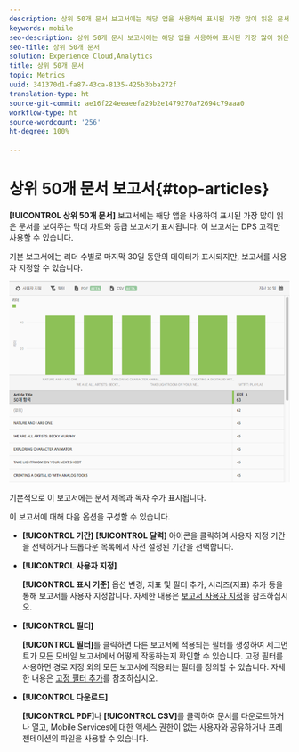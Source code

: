 ```yaml
---
description: 상위 50개 문서 보고서에는 해당 앱을 사용하여 표시된 가장 많이 읽은 문서를 보여주는 막대 차트와 등급 보고서가 표시됩니다. 이 보고서는 DPS(Digital Publishing Suites) 고객만 사용할 수 있습니다.
keywords: mobile
seo-description: 상위 50개 문서 보고서에는 해당 앱을 사용하여 표시된 가장 많이 읽은 문서를 보여주는 막대 차트와 등급 보고서가 표시됩니다. 이 보고서는 DPS(Digital Publishing Suites) 고객만 사용할 수 있습니다.
seo-title: 상위 50개 문서
solution: Experience Cloud,Analytics
title: 상위 50개 문서
topic: Metrics
uuid: 341370d1-fa87-43ca-8135-425b3bba272f
translation-type: ht
source-git-commit: ae16f224eeaeefa29b2e1479270a72694c79aaa0
workflow-type: ht
source-wordcount: '256'
ht-degree: 100%

---
```



# 상위 50개 문서 보고서{#top-articles}

**[!UICONTROL 상위 50개 문서]** 보고서에는 해당 앱을 사용하여 표시된 가장 많이 읽은 문서를 보여주는 막대 차트와 등급 보고서가 표시됩니다. 이 보고서는 DPS 고객만 사용할 수 있습니다.

기본 보고서에는 리더 수별로 마지막 30일 동안의 데이터가 표시되지만, 보고서를 사용자 지정할 수 있습니다.

![](assets/dps_top_50.png)

기본적으로 이 보고서에는 문서 제목과 독자 수가 표시됩니다.

이 보고서에 대해 다음 옵션을 구성할 수 있습니다.

* **[!UICONTROL 기간]**
**[!UICONTROL 달력]** 아이콘을 클릭하여 사용자 지정 기간을 선택하거나 드롭다운 목록에서 사전 설정된 기간을 선택합니다.

* **[!UICONTROL 사용자 지정]**

   **[!UICONTROL 표시 기준]** 옵션 변경, 지표 및 필터 추가, 시리즈(지표) 추가 등을 통해 보고서를 사용자 지정합니다. 자세한 내용은 [보고서 사용자 지정](/help/using/usage/reports-customize/reports-customize.md)을 참조하십시오.

* **[!UICONTROL 필터]**

   **[!UICONTROL 필터]**&#x200B;를 클릭하면 다른 보고서에 적용되는 필터를 생성하여 세그먼트가 모든 모바일 보고서에서 어떻게 작동하는지 확인할 수 있습니다. 고정 필터를 사용하면 경로 지정 외의 모든 보고서에 적용되는 필터를 정의할 수 있습니다. 자세한 내용은 [고정 필터 추가](/help/using/usage/reports-customize/t-sticky-filter.md)를 참조하십시오.

* **[!UICONTROL 다운로드]**

   **[!UICONTROL PDF]**&#x200B;나 **[!UICONTROL CSV]**&#x200B;를 클릭하여 문서를 다운로드하거나 열고, Mobile Services에 대한 액세스 권한이 없는 사용자와 공유하거나 프레젠테이션의 파일을 사용할 수 있습니다.